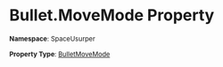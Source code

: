 # Bullet.MoveMode Property

<small>**Namespace**: SpaceUsurper</small>

<small>**Property Type**: [BulletMoveMode](../BulletMoveMode.md)</small>

